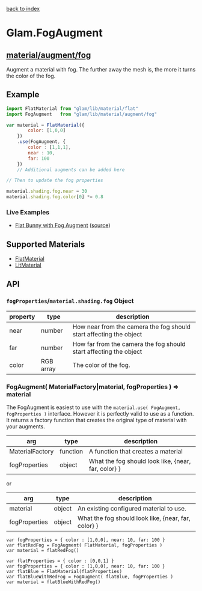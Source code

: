 [back to index](./)
# Glam.FogAugment
## [material/augment/fog](https://github.com/glamjs/glam/tree/master/lib/material/augment/fog)

Augment a material with fog. The further away the mesh is, the more it turns the color of the fog.

## Example

```js
import FlatMaterial from "glam/lib/material/flat"
import FogAugment   from "glam/lib/material/augment/fog"

var material = FlatMaterial({
		color: [1,0,0]
	})
	.use(FogAugment, {
		color : [1,1,1],
		near : 10,
		far: 100
	})
	// Additional augments can be added here

// Then to update the fog properties

material.shading.fog.near = 30
material.shading.fog.color[0] *= 0.8
```

### Live Examples

* [Flat Bunny with Fog Augment][example-fog] ([source][source-fog])

[example-fog]: http://glamjs.github.io/glam/examples/02-fog/
[source-fog]: https://github.com/glamjs/glam/blob/master/examples/02-fog/fog.js

## Supported Materials

* [FlatMaterial](./material-flat.md)
* [LitMaterial](./material-lit.md)

## API

### `fogProperties`/`material.shading.fog` Object

| property | type       | description |
| -------- | ---------- | ----------- |
| near     | number     | How near from the camera the fog should start affecting the object |
| far      | number     | How far from the camera the fog should start affecting the object |
| color    | RGB array  | The color of the fog. |


### FogAugment( MaterialFactory|material, fogProperties  ) => material

The FogAugment is easiest to use with the `material.use( FogAugment, fogProperties )` interface.
However it is perfectly valid to use as a function. It returns a factory function that creates
the original type of material with your augments.

| arg             | type     | description |
| --------------- | -------- | ----------- |
| MaterialFactory | function | A function that creates a material |
| fogProperties   | object   | What the fog should look like, {near, far, color} }

or

| arg             | type     | description |
| --------------- | -------- | ----------- |
| material        | object   | An existing configured material to use. |
| fogProperties   | object   | What the fog should look like, {near, far, color} }


```
var fogProperties = { color : [1,0,0], near: 10, far: 100 }
var flatRedFog = FogAugment( FlatMaterial, fogProperties )
var material = flatRedFog()
```

```
var flatProperties = { color : [0,0,1] }
var fogProperties = { color : [1,0,0], near: 10, far: 100 }
var flatBlue = FlatMaterial(flatProperties)
var flatBlueWithRedFog = FogAugment( flatBlue, fogProperties )
var material = flatBlueWithRedFog()
```